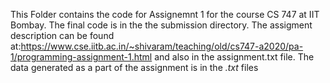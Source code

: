 This Folder contains the code for Assignemnt 1 for the course CS 747 at IIT Bombay. The final code is in the the submission directory.
The assigment description can be found at:https://www.cse.iitb.ac.in/~shivaram/teaching/old/cs747-a2020/pa-1/programming-assignment-1.html and also in the assignment.txt file.
The data generated as a part of the assignment is in the *.txt* files 
